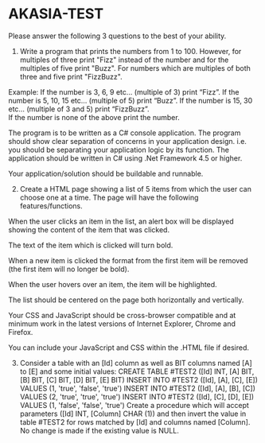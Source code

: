 # AKASIA-TEST

Please answer the following 3 questions to the best of your ability.

1) Write a program that prints the numbers from 1 to 100. However, for multiples of three print "Fizz" instead of the number and for the multiples of five print "Buzz". For numbers which are multiples of both three and five print "FizzBuzz".

Example:
If the number is 3, 6, 9 etc… (multiple of 3) print “Fizz”.
If the number is 5, 10, 15 etc… (multiple of 5) print “Buzz”.
If the number is 15, 30 etc… (multiple of 3 and 5) print “FizzBuzz”. 	
If the number is none of the above print the number.

The program is to be written as a C# console application.
The program should show clear separation of concerns in your application design. i.e. you should be separating your application logic by its function.
The application should be written in C# using .Net Framework 4.5 or higher.

Your application/solution should be buildable and runnable.


2) Create a HTML page showing a list of 5 items from which the user can choose one at a time. The page will have the following features/functions.

When the user clicks an item in the list, an alert box will be displayed showing the content of the item that was clicked.

The text of the item which is clicked will turn bold.

When a new item is clicked the format from the first item will be removed (the first item will no longer be bold).

When the user hovers over an item, the item will be highlighted.

The list should be centered on the page both horizontally and vertically.

Your CSS and JavaScript should be cross-browser compatible and at minimum work in the latest versions of Internet Explorer, Chrome and Firefox.

You can include your JavaScript and CSS within the .HTML file if desired.

3) Consider a table with an [Id] column as well as BIT columns named [A] to [E] and some initial values:
CREATE TABLE #TEST2 ([Id] INT, [A] BIT, [B] BIT, [C] BIT, [D] BIT, [E] BIT)
INSERT INTO #TEST2 ([Id], [A], [C], [E]) VALUES (1, 'true', 'false', 'true')
INSERT INTO #TEST2 ([Id], [A], [B], [C]) VALUES (2, 'true', 'true', 'true')
INSERT INTO #TEST2 ([Id], [C], [D], [E]) VALUES (1, 'false', 'false', 'true')
Create a procedure which will accept parameters ([Id] INT, [Column] CHAR (1)) and then invert the value in table #TEST2 for rows matched by [Id] and columns named [Column]. No change is made if the existing value is NULL.

